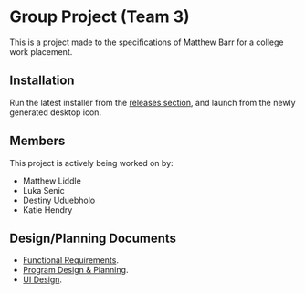 # Group Project (Team 3)
This is a project made to the specifications of Matthew Barr for a college work placement.

## Installation
Run the latest installer from the [releases section](https://github.com/shmove/team-3-group-project/releases), and launch from the newly generated desktop icon.

## Members
This project is actively being worked on by:
- Matthew Liddle
- Luka Senic
- Destiny Uduebholo
- Katie Hendry

## Design/Planning Documents
- [Functional Requirements](https://docs.google.com/document/d/1FSt6DkBHOHqRnllZgG6vStf6bFxIDjk9lYepAUKDvAk/edit).
- [Program Design & Planning](https://gla.sharepoint.com/:w:/r/sites/FoundationApprentices2020/_layouts/15/Doc.aspx?sourcedoc=%7B17524730-3B01-401C-BFD6-3DD0F874E57E%7D&file=planning.docx&action=default&mobileredirect=true).
- [UI Design](https://gla.sharepoint.com/sites/FoundationApprentices2020/Shared%20Documents/Forms/AllItems.aspx?id=%2Fsites%2FFoundationApprentices2020%2FShared%20Documents%2FUI%20designs%2Epdf&parent=%2Fsites%2FFoundationApprentices2020%2FShared%20Documents).
